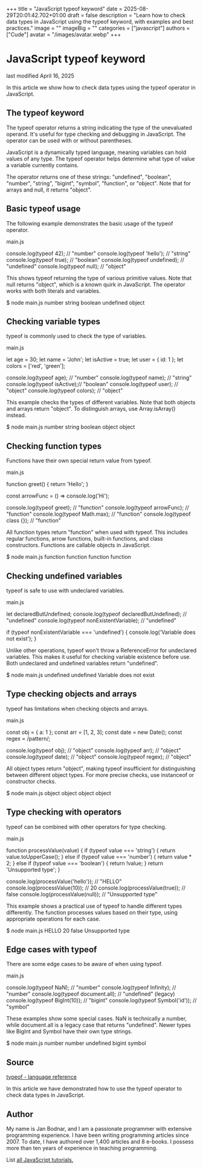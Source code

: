 +++
title = "JavaScript typeof keyword"
date = 2025-08-29T20:01:42.702+01:00
draft = false
description = "Learn how to check data types in JavaScript using the typeof keyword, with examples and best practices."
image = ""
imageBig = ""
categories = ["javascript"]
authors = ["Cude"]
avatar = "/images/avatar.webp"
+++

# JavaScript typeof keyword

last modified April 16, 2025

In this article we show how to check data types using the typeof
operator in JavaScript.

## The typeof keyword

The typeof operator returns a string indicating the type of the
unevaluated operand. It's useful for type checking and debugging in JavaScript.
The operator can be used with or without parentheses.

JavaScript is a dynamically typed language, meaning variables can hold values
of any type. The typeof operator helps determine what type of
value a variable currently contains.

The operator returns one of these strings: "undefined", "boolean", "number",
"string", "bigint", "symbol", "function", or "object". Note that for arrays
and null, it returns "object".

## Basic typeof usage

The following example demonstrates the basic usage of the typeof
operator.

main.js
  

console.log(typeof 42);          // "number"
console.log(typeof 'hello');     // "string"
console.log(typeof true);        // "boolean"
console.log(typeof undefined);   // "undefined"
console.log(typeof null);        // "object"

This shows typeof returning the type of various primitive values.
Note that null returns "object", which is a known quirk in
JavaScript. The operator works with both literals and variables.

$ node main.js
number
string
boolean
undefined
object

## Checking variable types

typeof is commonly used to check the type of variables.

main.js
  

let age = 30;
let name = 'John';
let isActive = true;
let user = { id: 1 };
let colors = ['red', 'green'];

console.log(typeof age);      // "number"
console.log(typeof name);    // "string"
console.log(typeof isActive);// "boolean"
console.log(typeof user);    // "object"
console.log(typeof colors);   // "object"

This example checks the types of different variables. Note that both objects
and arrays return "object". To distinguish arrays, use Array.isArray()
instead.

$ node main.js
number
string
boolean
object
object

## Checking function types

Functions have their own special return value from typeof.

main.js
  

function greet() {
    return 'Hello';
}

const arrowFunc = () =&gt; console.log('Hi');

console.log(typeof greet);       // "function"
console.log(typeof arrowFunc);   // "function"
console.log(typeof Math.max);    // "function"
console.log(typeof class {});    // "function"

All function types return "function" when used with typeof. This
includes regular functions, arrow functions, built-in functions, and class
constructors. Functions are callable objects in JavaScript.

$ node main.js
function
function
function
function

## Checking undefined variables

typeof is safe to use with undeclared variables.

main.js
  

let declaredButUndefined;
console.log(typeof declaredButUndefined);  // "undefined"
console.log(typeof nonExistentVariable);    // "undefined"

if (typeof nonExistentVariable === 'undefined') {
    console.log('Variable does not exist');
}

Unlike other operations, typeof won't throw a ReferenceError for
undeclared variables. This makes it useful for checking variable existence
before use. Both undeclared and undefined variables return "undefined".

$ node main.js
undefined
undefined
Variable does not exist

## Type checking objects and arrays

typeof has limitations when checking objects and arrays.

main.js
  

const obj = { a: 1 };
const arr = [1, 2, 3];
const date = new Date();
const regex = /pattern/;

console.log(typeof obj);    // "object"
console.log(typeof arr);    // "object"
console.log(typeof date);   // "object"
console.log(typeof regex);  // "object"

All object types return "object", making typeof insufficient for
distinguishing between different object types. For more precise checks, use
instanceof or constructor checks.

$ node main.js
object
object
object
object

## Type checking with operators

typeof can be combined with other operators for type checking.

main.js
  

function processValue(value) {
    if (typeof value === 'string') {
        return value.toUpperCase();
    } else if (typeof value === 'number') {
        return value * 2;
    } else if (typeof value === 'boolean') {
        return !value;
    }
    return 'Unsupported type';
}

console.log(processValue('hello'));  // "HELLO"
console.log(processValue(10));      // 20
console.log(processValue(true));    // false
console.log(processValue(null));    // "Unsupported type"

This example shows a practical use of typeof to handle different
types differently. The function processes values based on their type, using
appropriate operations for each case.

$ node main.js
HELLO
20
false
Unsupported type

## Edge cases with typeof

There are some edge cases to be aware of when using typeof.

main.js
  

console.log(typeof NaN);            // "number"
console.log(typeof Infinity);       // "number"
console.log(typeof document.all);   // "undefined" (legacy)
console.log(typeof BigInt(10));    // "bigint"
console.log(typeof Symbol('id'));  // "symbol"

These examples show some special cases. NaN is technically a number,
while document.all is a legacy case that returns "undefined".
Newer types like BigInt and Symbol have their own
type strings.

$ node main.js
number
number
undefined
bigint
symbol

## Source

[typeof - language reference](https://developer.mozilla.org/en-US/docs/Web/JavaScript/Reference/Operators/typeof)

In this article we have demonstrated how to use the typeof operator to check
data types in JavaScript.

## Author

My name is Jan Bodnar, and I am a passionate programmer with extensive
programming experience. I have been writing programming articles since 2007.
To date, I have authored over 1,400 articles and 8 e-books. I possess more
than ten years of experience in teaching programming.

List [all JavaScript tutorials.](/all/#js)